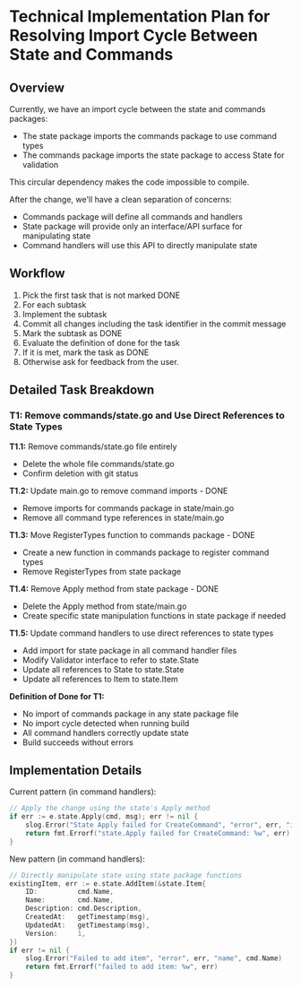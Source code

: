 # Technical Implementation Plan for Resolving Import Cycle Between State and Commands

## Overview

Currently, we have an import cycle between the state and commands packages:
- The state package imports the commands package to use command types
- The commands package imports the state package to access State for validation

This circular dependency makes the code impossible to compile.

After the change, we'll have a clean separation of concerns:
- Commands package will define all commands and handlers
- State package will provide only an interface/API surface for manipulating state
- Command handlers will use this API to directly manipulate state

## Workflow

1. Pick the first task that is not marked DONE
2. For each subtask
3. Implement the subtask
4. Commit all changes including the task identifier in the commit message
5. Mark the subtask as DONE
6. Evaluate the definition of done for the task
7. If it is met, mark the task as DONE
8. Otherwise ask for feedback from the user.

## Detailed Task Breakdown

### T1: Remove commands/state.go and Use Direct References to State Types

**T1.1:** Remove commands/state.go file entirely

- Delete the whole file commands/state.go
- Confirm deletion with git status

**T1.2:** Update main.go to remove command imports - DONE

- Remove imports for commands package in state/main.go
- Remove all command type references in state/main.go

**T1.3:** Move RegisterTypes function to commands package - DONE

- Create a new function in commands package to register command types
- Remove RegisterTypes from state package

**T1.4:** Remove Apply method from state package - DONE

- Delete the Apply method from state/main.go
- Create specific state manipulation functions in state package if needed

**T1.5:** Update command handlers to use direct references to state types

- Add import for state package in all command handler files
- Modify Validator interface to refer to state.State
- Update all references to State to state.State
- Update all references to Item to state.Item

**Definition of Done for T1:**

- No import of commands package in any state package file
- No import cycle detected when running build
- All command handlers correctly update state
- Build succeeds without errors

## Implementation Details

Current pattern (in command handlers):
```go
// Apply the change using the state's Apply method
if err := e.state.Apply(cmd, msg); err != nil {
    slog.Error("State Apply failed for CreateCommand", "error", err, "id", cmd.ID)
    return fmt.Errorf("state.Apply failed for CreateCommand: %w", err)
}
```

New pattern (in command handlers):
```go
// Directly manipulate state using state package functions
existingItem, err := e.state.AddItem(&state.Item{
    ID:          cmd.Name,
    Name:        cmd.Name,
    Description: cmd.Description,
    CreatedAt:   getTimestamp(msg),
    UpdatedAt:   getTimestamp(msg),
    Version:     1,
})
if err != nil {
    slog.Error("Failed to add item", "error", err, "name", cmd.Name)
    return fmt.Errorf("failed to add item: %w", err)
}
```